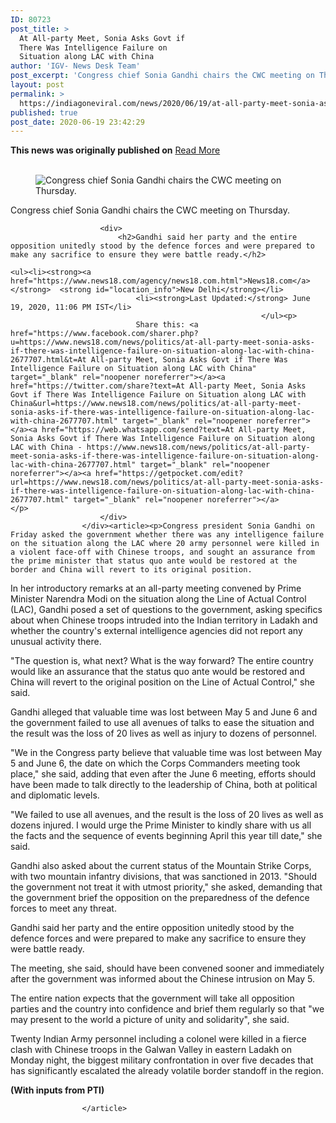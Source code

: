 ```yaml
---
ID: 80723
post_title: >
  At All-party Meet, Sonia Asks Govt if
  There Was Intelligence Failure on
  Situation along LAC with China
author: 'IGV- News Desk Team'
post_excerpt: 'Congress chief Sonia Gandhi chairs the CWC meeting on Thursday. Gandhi said her party and the entire opposition unitedly stood by the defence forces and were prepared to make any sacrifice to ensure they were battle ready. News18.com New Delhi Last Updated: June 19, 2020, 11:06 PM IST Share this: Congress president Sonia Gandhi on&hellip;'
layout: post
permalink: >
  https://indiagoneviral.com/news/2020/06/19/at-all-party-meet-sonia-asks-govt-if-there-was-intelligence-failure-on-situation-along-lac-with-china/80723/india-gone-viral/
published: true
post_date: 2020-06-19 23:42:29
---
```

<b>This news was originally published on</b> <a href="https://www.news18.com/news/politics/at-all-party-meet-sonia-asks-if-there-was-intelligence-failure-on-situation-along-lac-with-china-2677707.html" class="button purchase" rel="nofollow noopener noreferrer" target="_blank">Read More</a> <br/><br/><div>
						<div>
							<figure><img alt="Congress chief Sonia Gandhi chairs the CWC meeting on Thursday. " src="https://images.news18.com/ibnlive/uploads/2020/04/sonia-gandhi.png?impolicy=website&width=536&height=356" title="Congress chief Sonia Gandhi chairs the CWC meeting on Thursday. "></img></figure><p>Congress chief Sonia Gandhi chairs the CWC meeting on Thursday. </p>						</div>
                                              
						<div>
							<h2>Gandhi said her party and the entire opposition unitedly stood by the defence forces and were prepared to make any sacrifice to ensure they were battle ready.</h2>
																					<ul><li><strong><a href="https://www.news18.com/agency/news18.com.html">News18.com</a></strong>  <strong id="location_info">New Delhi</strong></li>
								<li><strong>Last Updated:</strong> June 19, 2020, 11:06 PM IST</li>
															</ul><p>
								Share this: <a href="https://www.facebook.com/sharer.php?u=https://www.news18.com/news/politics/at-all-party-meet-sonia-asks-if-there-was-intelligence-failure-on-situation-along-lac-with-china-2677707.html&t=At All-party Meet, Sonia Asks Govt if There Was Intelligence Failure on Situation along LAC with China" target="_blank" rel="noopener noreferrer"></a><a href="https://twitter.com/share?text=At All-party Meet, Sonia Asks Govt if There Was Intelligence Failure on Situation along LAC with China&url=https://www.news18.com/news/politics/at-all-party-meet-sonia-asks-if-there-was-intelligence-failure-on-situation-along-lac-with-china-2677707.html" target="_blank" rel="noopener noreferrer"></a><a href="https://web.whatsapp.com/send?text=At All-party Meet, Sonia Asks Govt if There Was Intelligence Failure on Situation along LAC with China - https://www.news18.com/news/politics/at-all-party-meet-sonia-asks-if-there-was-intelligence-failure-on-situation-along-lac-with-china-2677707.html" target="_blank" rel="noopener noreferrer"></a><a href="https://getpocket.com/edit?url=https://www.news18.com/news/politics/at-all-party-meet-sonia-asks-if-there-was-intelligence-failure-on-situation-along-lac-with-china-2677707.html" target="_blank" rel="noopener noreferrer"></a>							</p>
						</div>
					</div><article><p>Congress president Sonia Gandhi on Friday asked the government whether there was any intelligence failure on the situation along the LAC where 20 army personnel were killed in a violent face-off with Chinese troops, and sought an assurance from the prime minister that status quo ante would be restored at the border and China will revert to its original position.
</p><p>In her introductory remarks at an all-party meeting convened by Prime Minister Narendra Modi on the situation along the Line of Actual Control (LAC), Gandhi posed a set of questions to the government, asking specifics about when Chinese troops intruded into the Indian territory in Ladakh and whether the country's external intelligence agencies did not report any unusual activity there.
</p><figure></figure><p>"The question is, what next? What is the way forward? The entire country would like an assurance that the status quo ante would be restored and China will revert to the original position on the Line of Actual Control," she said.
</p><p>Gandhi alleged that valuable time was lost between May 5 and June 6 and the government failed to use all avenues of talks to ease the situation and the result was the loss of 20 lives as well as injury to dozens of personnel.
</p><p>"We in the Congress party believe that valuable time was lost between May 5 and June 6, the date on which the Corps Commanders meeting took place," she said, adding that even after the June 6 meeting, efforts should have been made to talk directly to the leadership of China, both at political and diplomatic levels.
</p><p>"We failed to use all avenues, and the result is the loss of 20 lives as well as dozens injured. I would urge the Prime Minister to kindly share with us all the facts and the sequence of events beginning April this year till date," she said.
</p><p>Gandhi also asked about the current status of the Mountain Strike Corps, with two mountain infantry divisions, that was sanctioned in 2013. "Should the government not treat it with utmost priority," she asked, demanding that the government brief the opposition on the preparedness of the defence forces to meet any threat.
</p><p>Gandhi said her party and the entire opposition unitedly stood by the defence forces and were prepared to make any sacrifice to ensure they were battle ready.
</p><p>The meeting, she said, should have been convened sooner and immediately after the government was informed about the Chinese intrusion on May 5.
</p><p>The entire nation expects that the government will take all opposition parties and the country into confidence and brief them regularly so that "we may present to the world a picture of unity and solidarity", she said. 
</p><p>Twenty Indian Army personnel including a colonel were killed in a fierce clash with Chinese troops in the Galwan Valley in eastern Ladakh on Monday night, the biggest military confrontation in over five decades that has significantly escalated the already volatile border standoff  in the region.
</p><p><strong>(With inputs from PTI)</strong> </p>	
					
					</article>
